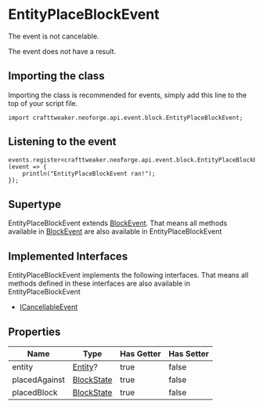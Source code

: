 # EntityPlaceBlockEvent

The event is not cancelable.

The event does not have a result.

## Importing the class

Importing the class is recommended for events, simply add this line to the top of your script file.
```zenscript
import crafttweaker.neoforge.api.event.block.EntityPlaceBlockEvent;
```


## Listening to the event

```zenscript
events.register<crafttweaker.neoforge.api.event.block.EntityPlaceBlockEvent>(event => {
    println("EntityPlaceBlockEvent ran!");
});
```


## Supertype

EntityPlaceBlockEvent extends [BlockEvent](/neoforge/api/event/block/BlockEvent). That means all methods available in [BlockEvent](/neoforge/api/event/block/BlockEvent) are also available in EntityPlaceBlockEvent

## Implemented Interfaces
EntityPlaceBlockEvent implements the following interfaces. That means all methods defined in these interfaces are also available in EntityPlaceBlockEvent

- [ICancellableEvent](/neoforge/api/event/ICancellableEvent)

## Properties

|     Name      |                    Type                     | Has Getter | Has Setter |
|---------------|---------------------------------------------|------------|------------|
| entity        | [Entity](/vanilla/api/entity/Entity)?       | true       | false      |
| placedAgainst | [BlockState](/vanilla/api/block/BlockState) | true       | false      |
| placedBlock   | [BlockState](/vanilla/api/block/BlockState) | true       | false      |


